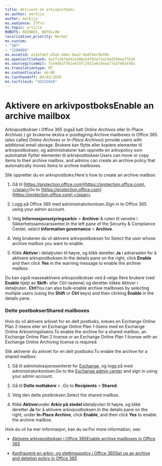 ```yaml
---
title: Aktivere en arkivpostboks
ms.author: markjjo
author: markjjo
ms.audience: ITPro
ms.topic: article
ROBOTS: NOINDEX, NOFOLLOW
localization_priority: Normal
ms.custom:
- "307"
- "3100008"
ms.assetid: e1a5fab7-d3a5-4d4c-8ee2-0edf4ec9b76b
ms.openlocfilehash: da1f12678dd1a508a24f02e73acb6d599eaff628
ms.sourcegitcommit: f1e9db2f762a4197c2922a0c8eaa77a3f482e38a
ms.translationtype: MT
ms.contentlocale: nb-NO
ms.lasthandoff: 04/03/2020
ms.locfileid: "43132620"
---
```

# <a name="enable-an-archive-mailbox"></a><span data-ttu-id="ce1db-102">Aktivere en arkivpostboks</span><span class="sxs-lookup"><span data-stu-id="ce1db-102">Enable an archive mailbox</span></span>

<span data-ttu-id="ce1db-103">Arkivpostbokser i Office 365 (også kalt *Online Archives* eller In-Place Archives ) gir brukerne ekstra *e-postlagring.*</span><span class="sxs-lookup"><span data-stu-id="ce1db-103">Archive mailboxes in Office 365 (also called *Online Archives* or *In-Place Archives*) provide users with additional email storage.</span></span> <span data-ttu-id="ce1db-104">Brukere kan flytte eller kopiere elementer til arkivpostboksen, og administratorer kan opprette en arkivpolicy som automatisk flytter elementer til arkivpostbokser.</span><span class="sxs-lookup"><span data-stu-id="ce1db-104">Users can move or copy items to their archive mailbox, and admins can create an archive policy that automatically moves items to archive mailboxes.</span></span>
  
<span data-ttu-id="ce1db-105">Slik oppretter du en arkivpostboks:</span><span class="sxs-lookup"><span data-stu-id="ce1db-105">Here's how to create an archive mailbox:</span></span>
  
1. <span data-ttu-id="ce1db-106">Gå til [https://protection.office.com](https://protection.office.com).</span><span class="sxs-lookup"><span data-stu-id="ce1db-106">Go to [https://protection.office.com](https://protection.office.com).</span></span>

2. <span data-ttu-id="ce1db-107">Logg på Office 365 med administratorkontoen.</span><span class="sxs-lookup"><span data-stu-id="ce1db-107">Sign in to Office 365 using your admin account.</span></span>

3. <span data-ttu-id="ce1db-108">Velg **Informasjonsstyringsarkiv** \> **Archive**i &amp; ruten til venstre i Sikkerhetssamsvarssenter.</span><span class="sxs-lookup"><span data-stu-id="ce1db-108">In the left pane of the Security &amp; Compliance Center, select **Information governance** \> **Archive**.</span></span>

4. <span data-ttu-id="ce1db-109">Velg brukeren du vil aktivere arkivpostboksen for.</span><span class="sxs-lookup"><span data-stu-id="ce1db-109">Select the user whose archive mailbox you want to enable.</span></span>

5. <span data-ttu-id="ce1db-110">Klikk **Aktiver** i detaljruten til høyre, og klikk deretter **Ja** i advarselen for å aktivere arkivpostboksen.</span><span class="sxs-lookup"><span data-stu-id="ce1db-110">In the details pane on the right, click **Enable** and then click **Yes** in the warning message to enable the archive mailbox.</span></span>

<span data-ttu-id="ce1db-111">Du kan også masseaktivere arkivpostbokser ved å velge flere brukere (ved **Enable** hjelp av **Skift-** eller Ctrl-tastene) og deretter klikke Aktiver i detaljruten. **Ctrl**</span><span class="sxs-lookup"><span data-stu-id="ce1db-111">You can also bulk-enable archive mailboxes by selecting multiple users (using the **Shift** or **Ctrl** keys) and then clicking **Enable** in the details pane.</span></span>
  
### <a name="shared-mailboxes"></a><span data-ttu-id="ce1db-112">Delte postbokser</span><span class="sxs-lookup"><span data-stu-id="ce1db-112">Shared mailboxes</span></span>

<span data-ttu-id="ce1db-113">Hvis du vil aktivere arkivet for en delt postboks, kreves en Exchange Online Plan 2-lisens eller en Exchange Online Plan 1-lisens med en Exchange Online Arkiveringslisens.</span><span class="sxs-lookup"><span data-stu-id="ce1db-113">To enable the archive for a shared mailbox, an Exchange Online Plan 2 license or an Exchange Online Plan 1 license with an Exchange Online Archiving license is required.</span></span>  

<span data-ttu-id="ce1db-114">Slik aktiverer du arkivet for en delt postboks:</span><span class="sxs-lookup"><span data-stu-id="ce1db-114">To enable the archive for a shared mailbox:</span></span>

1. <span data-ttu-id="ce1db-115">Gå til administrasjonssenteret for [Exchange,](https://outlook.office365.com/ecp) og logg på med administratorkontoen.</span><span class="sxs-lookup"><span data-stu-id="ce1db-115">Go to the [Exchange admin center](https://outlook.office365.com/ecp) and sign in using your admin account.</span></span>

2. <span data-ttu-id="ce1db-116">Gå til **Delte mottakere** > **.**</span><span class="sxs-lookup"><span data-stu-id="ce1db-116">Go to **Recipients** > **Shared**.</span></span>

3. <span data-ttu-id="ce1db-117">Velg den delte postboksen.</span><span class="sxs-lookup"><span data-stu-id="ce1db-117">Select the shared mailbox.</span></span>

4. <span data-ttu-id="ce1db-118">Klikk **Aktiver**under **Arkiv på stedet i**detaljruten til høyre, og klikk deretter **Ja** for å aktivere arkivpostboksen.</span><span class="sxs-lookup"><span data-stu-id="ce1db-118">In the details pane on the right, under **In-Place Archive**, click **Enable**, and then click **Yes** to enable the archive mailbox.</span></span>

<span data-ttu-id="ce1db-119">Hvis du vil ha mer informasjon, kan du se:</span><span class="sxs-lookup"><span data-stu-id="ce1db-119">For more information, see:</span></span>
  
- [<span data-ttu-id="ce1db-120">Aktivere arkivpostbokser i Office 365</span><span class="sxs-lookup"><span data-stu-id="ce1db-120">Enable archive mailboxes in Office 365</span></span>](https://docs.microsoft.com/office365/securitycompliance/enable-archive-mailboxes)

- [<span data-ttu-id="ce1db-121">Konfigurere en arkiv- og slettingspolicy i Office 365</span><span class="sxs-lookup"><span data-stu-id="ce1db-121">Set up an archive and deletion policy in Office 365</span></span>](https://docs.microsoft.com//office365/securitycompliance/set-up-an-archive-and-deletion-policy-for-mailboxes)
